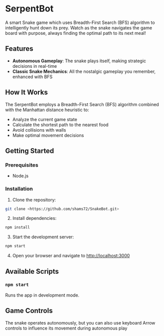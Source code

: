 # SerpentBot 

A smart Snake game which uses Breadth-First Search (BFS) algorithm to intelligently hunt down its prey. Watch as the snake navigates the game board with purpose, always finding the optimal path to its next meal!

## Features

- **Autonomous Gameplay**: The snake plays itself, making strategic decisions in real-time
- **Classic Snake Mechanics**: All the nostalgic gameplay you remember, enhanced with BFS

## How It Works

The SerpentBot employs a Breadth-First Search (BFS) algorithm combined with the Manhattan distance heuristic to:
- Analyze the current game state
- Calculate the shortest path to the nearest food
- Avoid collisions with walls 
- Make optimal movement decisions

## Getting Started

### Prerequisites
- Node.js 

### Installation

1. Clone the repository:
```bash
git clone <https://github.com/shams72/SnakeBot.git>
```

2. Install dependencies:
```bash
npm install
```

3. Start the development server:
```bash
npm start
```

4. Open your browser and navigate to [http://localhost:3000](http://localhost:3000)

## Available Scripts

### `npm start`
Runs the app in development mode.

## Game Controls

The snake operates autonomously, but you can also use keyboard Arrow controls to influence its movement during autonomous play



